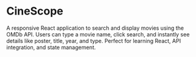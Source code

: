 # CineScope
A responsive React application to search and display movies using the OMDb API. Users can type a movie name, click search, and instantly see details like poster, title, year, and type. Perfect for learning React, API integration, and state management.
